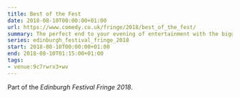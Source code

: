 ```yaml
---
title: Best of the Fest
date: 2018-08-10T00:00:00+01:00
url: https://www.comedy.co.uk/fringe/2018/best_of_the_fest/
summary: The perfect end to your evening of entertainment with the biggest and best comedy line-ups in all of Edinburgh.
series: edinburgh_festival_fringe_2018
start: 2018-08-10T00:00:00+01:00
end: 2018-08-10T01:15:00+01:00
tags:
- venue:9c7rwrx3+wv
---
```

Part of the _Edinburgh Festival Fringe 2018_.

